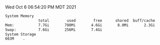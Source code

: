 Wed Oct  6 06:54:20 PM MDT 2021
```bash
System Memory
               total        used        free      shared  buff/cache   available
Mem:           7.7Gi       780Mi       4.6Gi       8.0Mi       2.3Gi       6.6Gi
Swap:          7.6Gi       256Mi       7.4Gi
System Storage
663M	.
```
```bash

